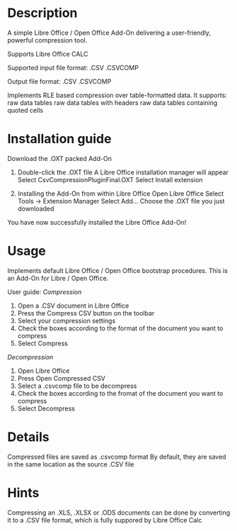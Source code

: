 Description
=========================

A simple Libre Office / Open Office Add-On delivering a user-friendly, powerful
compression tool.

Supports Libre Office CALC

Supported input file format:
 .CSV
 .CSVCOMP

Output file format:
 .CSV
 .CSVCOMP

Implements RLE based compression over table-formatted data.
It supports:
 raw data tables
 raw data tables with headers
 raw data tables containing quoted cells


Installation guide
=========================

Download the .OXT packed Add-On

1. Double-click the .OXT file
   A Libre Office installation manager will appear
   Select CsvCompressionPluginFinal.OXT 
   Select Install extension

2. Installing the Add-On from within Libre Office
   Open Libre Office
   Select Tools -> Extension Manager
   Select Add...
   Choose the .OXT file you just downloaded

You have now successfully installed the Libre Office Add-On!

Usage
=========================

Implements default Libre Office / Open Office bootstrap procedures.
This is an Add-On for Libre / Open Office.

User guide:
  *Compression*
  1. Open a .CSV document in Libre Office
  2. Press the Compress CSV button on the toolbar
  3. Select your compression settings
  4. Check the boxes according to the format of the document you want to compress
  5. Select Compress
  
  *Decompression*
  1. Open Libre Office
  2. Press Open Compressed CSV
  3. Select a .csvcomp file to be decompress
  4. Check the boxes according to the fromat of the document you want to compress
  5. Select Decompress
  

Details
=========================

Compressed files are saved as .csvcomp format
By default, they are saved in the same location as the source .CSV file


Hints
=========================

Compressing an .XLS, .XLSX or .ODS documents can be done by converting it to a .CSV file format, which is fully suppored by Libre Office Calc
